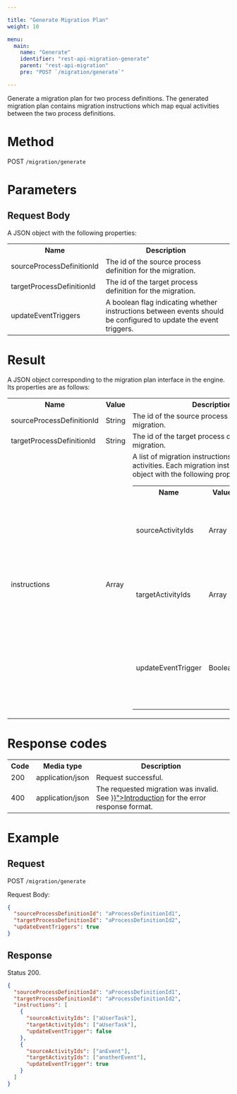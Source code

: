 ```yaml
---

title: "Generate Migration Plan"
weight: 10

menu:
  main:
    name: "Generate"
    identifier: "rest-api-migration-generate"
    parent: "rest-api-migration"
    pre: "POST `/migration/generate`"

---
```


Generate a migration plan for two process definitions. The generated migration
plan contains migration instructions which map equal activities between the
two process definitions.


# Method

POST `/migration/generate`


# Parameters

## Request Body

A JSON object with the following properties:

<table class="table table-striped">
  <tr>
    <th>Name</th>
    <th>Description</th>
  </tr>
  <tr>
    <td>sourceProcessDefinitionId</td>
    <td>The id of the source process definition for the migration.</td>
  </tr>
  <tr>
    <td>targetProcessDefinitionId</td>
    <td>The id of the target process definition for the migration.</td>
  </tr>
  <tr>
    <td>updateEventTriggers</td>
    <td>A boolean flag indicating whether instructions between events should be configured to update the event triggers.</td>
  </tr>
</table>


# Result

A JSON object corresponding to the migration plan interface in the engine.
Its properties are as follows:

<table class="table table-striped">
  <tr>
    <th>Name</th>
    <th>Value</th>
    <th>Description</th>
  </tr>
  <tr>
    <td>sourceProcessDefinitionId</td>
    <td>String</td>
    <td>The id of the source process definition for the migration.</td>
  </tr>
  <tr>
    <td>targetProcessDefinitionId</td>
    <td>String</td>
    <td>The id of the target process definition for the migration.</td>
  </tr>
  <tr>
    <td>instructions</td>
    <td>Array</td>
    <td>
      A list of migration instructions which map equal activities. Each
      migration instruction is a JSON object with the following properties:
        <table class="table table-striped">
          <tr>
            <th>Name</th>
            <th>Value</th>
            <th>Description</th>
          </tr>
          <tr>
            <td>sourceActivityIds</td>
            <td>Array</td>
            <td>The activity ids from the source process definition being mapped.</td>
          </tr>
          <tr>
            <td>targetActivityIds</td>
            <td>Array</td>
            <td>The activity ids from the target process definition being mapped.</td>
          </tr>
          <tr>
            <td>updateEventTrigger</td>
            <td>Boolean</td>
            <td>
              Configuration flag whether event triggers defined are going to be updated during migration.
            </td>
          </tr>
        </table>
    </td>
  </tr>
</table>


# Response codes

<table class="table table-striped">
  <tr>
    <th>Code</th>
    <th>Media type</th>
    <th>Description</th>
  </tr>
  <tr>
    <td>200</td>
    <td>application/json</td>
    <td>Request successful.</td>
  </tr>
  <tr>
    <td>400</td>
    <td>application/json</td>
    <td>
      The requested migration was invalid. See <a href="{{< relref "reference/rest/overview/index.md#error-handling" >}}">Introduction</a>
      for the error response format.
    </td>
  </tr>
</table>


# Example

## Request

POST `/migration/generate`

Request Body:

```json
{
  "sourceProcessDefinitionId": "aProcessDefinitionId1",
  "targetProcessDefinitionId": "aProcessDefinitionId2",
  "updateEventTriggers": true
}
```

## Response

Status 200.

```json
{
  "sourceProcessDefinitionId": "aProcessDefinitionId1",
  "targetProcessDefinitionId": "aProcessDefinitionId2",
  "instructions": [
    {
      "sourceActivityIds": ["aUserTask"],
      "targetActivityIds": ["aUserTask"],
      "updateEventTrigger": false
    },
    {
      "sourceActivityIds": ["anEvent"],
      "targetActivityIds": ["anotherEvent"],
      "updateEventTrigger": true
    }
  ]
}
```
